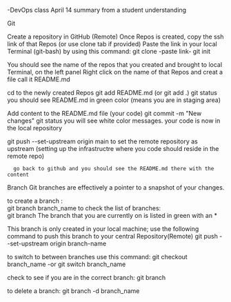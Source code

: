 -DevOps class April 14 summary from a student understanding

Git

Create a repository in GitHub (Remote)
Once Repos is created, copy the ssh link of that Repos (or use clone tab if provided) 
Paste the link in your local Terminal (git-bash) by using this command:
 git clone -paste link-
 git init

You should see the name of the repos that you created and brought to local Terminal, on the left panel
Right click on the name of that Repos and creat a file call it README.md

 cd to the newly created Repos
 git add README.md (or git add .)
 git status   
       you should see README.md in green color (means you are in staging area)

Add content to the README.md file (your code)
 git commit -m "New changes" 
 git status
       you will see white color messages. your code is now in the local repository

 git push --set-upstream origin main 
      to set the remote repository as upstream (setting up the infrastructre where you code should reside in the remote repo)

      go back to github and you should see the README.md there with the content


Branch
Git branches are effectively a pointer to a snapshot of your changes.

to create a branch :               
 git branch branch_name 
to check the list of branches:     
 git branch
    The branch that you are currently on is listed in green with an *

This branch is only created in your local machine; use the following command to push this branch to your central Repository(Remote)
 git push --set-upstream origin branch-name

to switch to between branches use this command: 
 git checkout branch_name     -or
 git switch branch_name

check to see if you are in the correct branch: 
 git branch 

to delete a branch: 
git branch -d branch_name


